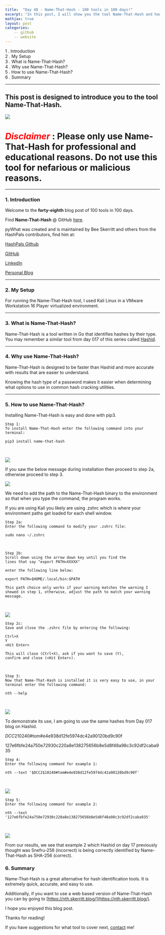```yaml
---
title:  "Day 48 - Name-That-Hash - 100 tools in 100 days!"
excerpt: "In this post, I will show you the tool Name-That-Hash and how it works."
mathjax: true
layout: post
categories:
    -- github
    -- website
---
```


1 . Introduction
<br>
2 . My Setup
<br>
3 . What is Name-That-Hash?
<br>
4 . Why use Name-That-Hash?
<br>
5 . How to use Name-That-Hash?
<br>
6 . Summary

---

## This post is designed to introduce you to the tool Name-That-Hash.

![](PLACEHOLDER_TOOL_PHOTO)

# <span style="color:red">***Disclaimer***</span> : **Please only use Name-That-Hash for professional and educational reasons. Do not use this tool for nefarious or malicious reasons.**

---

### 1. **Introduction**

Welcome to the **forty-eighth** blog post of 100 tools in 100 days.<br> 

Find **Name-That-Hash** @ GitHub [here](https://github.com/HashPals/Name-That-Hash).

pyWhat was created and is maintained by Bee Skerritt and others from the HashPals contributors, find him at:

[HashPals Github](https://github.com/HashPals)

[GitHub](https://github.com/bee-san)

[LinkedIn](https://www.linkedin.com/in/brandonls/)

[Personal Blog](https://skerritt.blog/)


---

### 2. **My Setup**

For running the Name-That-Hash tool, I used Kali Linux in a VMware Workstation 16 Player virtualized environment.

---

### 3. **What is Name-That-Hash?**

Name-That-Hash is a tool written in Go that identifies hashes by their type. You may remember a similar tool from day 017 of this series called [Hashid](https://matthewomccorkle.github.io/day_017_hashid/). 

---

### 4. **Why use Name-That-Hash?**

Name-That-Hash is designed to be faster than Hashid and more accurate with results that are easier to understand. 

Knowing the hash type of a password makes it easier when determining what options to use in common hash cracking utilities.

---

### 5. **How to use Name-That-Hash?**

Installing Name-That-Hash is easy and done with pip3.

    Step 1:
    To install Name-That-Hash enter the following command into your terminal:

    pip3 install name-that-hash

<br>

![](https://raw.githubusercontent.com/matthewomccorkle/matthewomccorkle.github.io/master/_posts/assets/100%20tools/nth/nth1.PNG)

If you saw the below message during installation then proceed to step 2a, otherwise proceed to step 3.

![](https://raw.githubusercontent.com/matthewomccorkle/matthewomccorkle.github.io/master/_posts/assets/100%20tools/nth/nth2a.PNG)


We need to add the path to the Name-That-Hash binary to the environment so that when you type the command, the program works. 

If you are using Kali you likely are using .zshrc which is where your environment paths get loaded for each shell window. 

    Step 2a:
    Enter the following command to modify your .zshrc file:

    sudo nano ~/.zshrc

<br>

    Step 2b:
    Scroll down using the arrow down key until you find the 
    lines that say "export PATH=XXXXX"

    enter the following line below:

    export PATH=$HOME/.local/bin:$PATH

    This path choice only works if your warning matches the warning I 
    showed in step 1, otherwise, adjust the path to match your warning message. 

<br>

![](https://raw.githubusercontent.com/matthewomccorkle/matthewomccorkle.github.io/master/_posts/assets/100%20tools/nth/nth2.PNG)

    Step 2c:
    Save and close the .zshrc file by entering the following:

    Ctrl+X
    Y
    <Hit Enter>

    This will close (Ctrl+X), ask if you want to save (Y), 
    confirm and close (<Hit Enter>).

<br>

    Step 3:
    Now that Name-That-Hash is installed it is very easy to use, in your 
    terminal enter the following command:

    nth --help

<br>

![](https://raw.githubusercontent.com/matthewomccorkle/matthewomccorkle.github.io/master/_posts/assets/100%20tools/nth/nth3.PNG)

To demonstrate its use, I am going to use the same hashes from Day 017 blog on Hashid.

$DCC2$10240#tom#e4e938d12fe5974dc42a90120bd9c90f

127e6fbfe24a750e72930c220a8e138275656b8e5d8f48a98c3c92df2caba935


    Step 4:
    Enter the following command for example 1:

    nth --text '$DCC2$10240#tom#e4e938d12fe5974dc42a90120bd9c90f'

<br>

![](https://raw.githubusercontent.com/matthewomccorkle/matthewomccorkle.github.io/master/_posts/assets/100%20tools/nth/nth4.PNG)

    Step 5:
    Enter the following command for example 2:

`nth --text '127e6fbfe24a750e72930c220a8e138275656b8e5d8f48a98c3c92df2caba935'`

<br>

![](https://raw.githubusercontent.com/matthewomccorkle/matthewomccorkle.github.io/master/_posts/assets/100%20tools/nth/nth5.PNG)

From our results, we see that example 2 which Hashid on day 17 previously thought was Snefru-256 (incorrect) is being correctly identified by Name-That-Hash as SHA-256 (correct).


### 6. **Summary**

Name-That-Hash is a great alternative for hash identification tools. It is extremely quick, accurate, and easy to use. 

Additionally, if you want to use a web based version of Name-That-Hash you can by going to [https://nth.skerritt.blog/](https://nth.skerritt.blog/).

I hope you enjoyed this blog post.

Thanks for reading!<br>

If you have suggestions for what tool to cover next, [contact](mailto:matthew.o.mccorkle@gmail.com) me!
